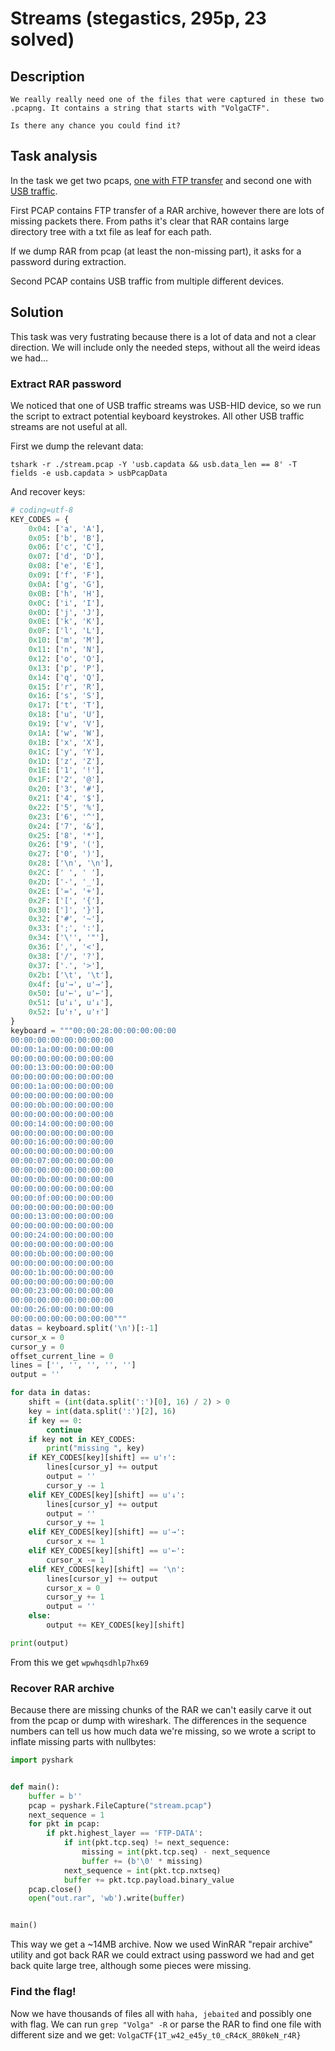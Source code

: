 # Streams (stegastics, 295p, 23 solved)

## Description

```
We really really need one of the files that were captured in these two .pcapng. It contains a string that starts with "VolgaCTF".

Is there any chance you could find it?
```


## Task analysis

In the task we get two pcaps, [one with FTP transfer](stream.pcap) and second one with [USB traffic](stream2.pcap).

First PCAP contains FTP transfer of a RAR archive, however there are lots of missing packets there.
From paths it's clear that RAR contains large directory tree with a txt file as leaf for each path.

If we dump RAR from pcap (at least the non-missing part), it asks for a password during extraction.

Second PCAP contains USB traffic from multiple different devices.

## Solution

This task was very fustrating because there is a lot of data and not a clear direction.
We will include only the needed steps, without all the weird ideas we had...

### Extract RAR password

We noticed that one of USB traffic streams was USB-HID device, so we run the script to extract potential keyboard keystrokes.
All other USB traffic streams are not useful at all.

First we dump the relevant data:

```
tshark -r ./stream.pcap -Y 'usb.capdata && usb.data_len == 8' -T fields -e usb.capdata > usbPcapData
```

And recover keys:

```python
# coding=utf-8
KEY_CODES = {
    0x04: ['a', 'A'],
    0x05: ['b', 'B'],
    0x06: ['c', 'C'],
    0x07: ['d', 'D'],
    0x08: ['e', 'E'],
    0x09: ['f', 'F'],
    0x0A: ['g', 'G'],
    0x0B: ['h', 'H'],
    0x0C: ['i', 'I'],
    0x0D: ['j', 'J'],
    0x0E: ['k', 'K'],
    0x0F: ['l', 'L'],
    0x10: ['m', 'M'],
    0x11: ['n', 'N'],
    0x12: ['o', 'O'],
    0x13: ['p', 'P'],
    0x14: ['q', 'Q'],
    0x15: ['r', 'R'],
    0x16: ['s', 'S'],
    0x17: ['t', 'T'],
    0x18: ['u', 'U'],
    0x19: ['v', 'V'],
    0x1A: ['w', 'W'],
    0x1B: ['x', 'X'],
    0x1C: ['y', 'Y'],
    0x1D: ['z', 'Z'],
    0x1E: ['1', '!'],
    0x1F: ['2', '@'],
    0x20: ['3', '#'],
    0x21: ['4', '$'],
    0x22: ['5', '%'],
    0x23: ['6', '^'],
    0x24: ['7', '&'],
    0x25: ['8', '*'],
    0x26: ['9', '('],
    0x27: ['0', ')'],
    0x28: ['\n', '\n'],
    0x2C: [' ', ' '],
    0x2D: ['-', '_'],
    0x2E: ['=', '+'],
    0x2F: ['[', '{'],
    0x30: [']', '}'],
    0x32: ['#', '~'],
    0x33: [';', ':'],
    0x34: ['\'', '"'],
    0x36: [',', '<'],
    0x38: ['/', '?'],
    0x37: ['.', '>'],
    0x2b: ['\t', '\t'],
    0x4f: [u'→', u'→'],
    0x50: [u'←', u'←'],
    0x51: [u'↓', u'↓'],
    0x52: [u'↑', u'↑']
}
keyboard = """00:00:28:00:00:00:00:00
00:00:00:00:00:00:00:00
00:00:1a:00:00:00:00:00
00:00:00:00:00:00:00:00
00:00:13:00:00:00:00:00
00:00:00:00:00:00:00:00
00:00:1a:00:00:00:00:00
00:00:00:00:00:00:00:00
00:00:0b:00:00:00:00:00
00:00:00:00:00:00:00:00
00:00:14:00:00:00:00:00
00:00:00:00:00:00:00:00
00:00:16:00:00:00:00:00
00:00:00:00:00:00:00:00
00:00:07:00:00:00:00:00
00:00:00:00:00:00:00:00
00:00:0b:00:00:00:00:00
00:00:00:00:00:00:00:00
00:00:0f:00:00:00:00:00
00:00:00:00:00:00:00:00
00:00:13:00:00:00:00:00
00:00:00:00:00:00:00:00
00:00:24:00:00:00:00:00
00:00:00:00:00:00:00:00
00:00:0b:00:00:00:00:00
00:00:00:00:00:00:00:00
00:00:1b:00:00:00:00:00
00:00:00:00:00:00:00:00
00:00:23:00:00:00:00:00
00:00:00:00:00:00:00:00
00:00:26:00:00:00:00:00
00:00:00:00:00:00:00:00"""
datas = keyboard.split('\n')[:-1]
cursor_x = 0
cursor_y = 0
offset_current_line = 0
lines = ['', '', '', '', '']
output = ''

for data in datas:
    shift = (int(data.split(':')[0], 16) / 2) > 0
    key = int(data.split(':')[2], 16)
    if key == 0:
        continue
    if key not in KEY_CODES:
        print("missing ", key)
    if KEY_CODES[key][shift] == u'↑':
        lines[cursor_y] += output
        output = ''
        cursor_y -= 1
    elif KEY_CODES[key][shift] == u'↓':
        lines[cursor_y] += output
        output = ''
        cursor_y += 1
    elif KEY_CODES[key][shift] == u'→':
        cursor_x += 1
    elif KEY_CODES[key][shift] == u'←':
        cursor_x -= 1
    elif KEY_CODES[key][shift] == '\n':
        lines[cursor_y] += output
        cursor_x = 0
        cursor_y += 1
        output = ''
    else:
        output += KEY_CODES[key][shift]

print(output)
```

From this we get `wpwhqsdhlp7hx69`

### Recover RAR archive

Because there are missing chunks of the RAR we can't easily carve it out from the pcap or dump with wireshark.
The differences in the sequence numbers can tell us how much data we're missing, so we wrote a script to inflate missing parts with nullbytes:

```python
import pyshark


def main():
    buffer = b''
    pcap = pyshark.FileCapture("stream.pcap")
    next_sequence = 1
    for pkt in pcap:
        if pkt.highest_layer == 'FTP-DATA':
            if int(pkt.tcp.seq) != next_sequence:
                missing = int(pkt.tcp.seq) - next_sequence
                buffer += (b'\0' * missing)
            next_sequence = int(pkt.tcp.nxtseq)
            buffer += pkt.tcp.payload.binary_value
    pcap.close()
    open("out.rar", 'wb').write(buffer)


main()
```

This way we get a ~14MB archive.
Now we used WinRAR "repair archive" utility and got back RAR we could extract using password we had and get back quite large tree, although some pieces were missing.

### Find the flag!

Now we have thousands of files all with `haha, jebaited` and possibly one with flag.
We can run `grep "Volga" -R` or parse the RAR to find one file with different size and we get: `VolgaCTF{1T_w42_e45y_t0_cR4cK_8R0keN_r4R}`
